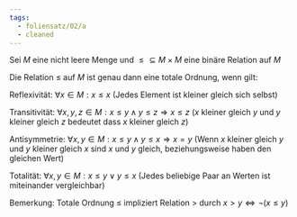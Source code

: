 ```yaml
---
tags:
  - foliensatz/02/a
  - cleaned
---
```


Sei $M$ eine nicht leere Menge und $\leq \subseteq M \times M$ eine binäre Relation auf $M$

Die Relation $\leq$ auf $M$ ist genau dann eine totale Ordnung, wenn gilt:

Reflexivität: $\forall x \in M : x \leq x$
(Jedes Element ist kleiner gleich sich selbst)

Transitivität: $\forall x, y, z \in M: x \leq y \land y \leq z \Rightarrow x \leq z$
($x$ kleiner gleich $y$ und $y$ kleiner gleich $z$ bedeutet dass $x$ kleiner gleich $z$)

Antisymmetrie: $\forall x, y \in M: x \leq y \land y \leq x \Rightarrow x = y$
(Wenn $x$ kleiner gleich $y$ und $y$ kleiner gleich $x$ sind $x$ und $y$ gleich, beziehungsweise haben den gleichen Wert)

Totalität: $\forall x, y \in M: x \leq y \lor y \leq x$
(Jedes beliebige Paar an Werten ist miteinander vergleichbar)

Bemerkung: Totale Ordnung $\leq$ impliziert Relation $>$ durch $x > y \Leftrightarrow \neg (x \leq y)$